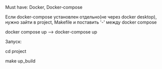 Must have: Docker, Docker-compose

Если docker-compose установлен отдельно(не через docker desktop), нужно зайти в project, Makefile и поставить '-' между docker compose

docker compose up --> docker-compose up

Запуск:

cd project

make up_build

